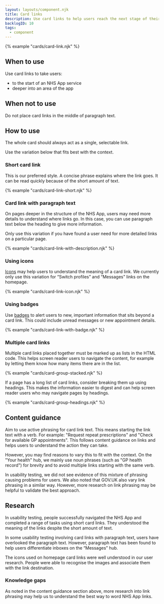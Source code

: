 ```yaml
---
layout: layouts/component.njk
title: Card links
description: Use card links to help users reach the next stage of their NHS App journey.
backlogID: 10
tags:
  - component
---
```


{% example "cards/card-link.njk" %}

## When to use

Use card links to take users:

- to the start of an NHS App service
- deeper into an area of the app

## When not to use

Do not place card links in the middle of paragraph text.

## How to use

The whole card should always act as a single, selectable link.

Use the variation below that fits best with the context.

### Short card link

This is our preferred style. A concise phrase explains where the link goes. It can be read quickly because of the short amount of text.

{% example "cards/card-link-short.njk" %}

### Card link with paragraph text

On pages deeper in the structure of the NHS App, users may need more details to understand where links go. In this case, you can use paragraph text below the heading to give more information.

Only use this variation if you have found a user need for more detailed links on a particular page.

{% example "cards/card-link-with-description.njk" %}

### Using icons

[Icons](/components/icons/) may help users to understand the meaning of a card link. We currently only use this variation for “Switch profiles” and “Messages” links on the homepage.

{% example "cards/card-link-icon.njk" %}

### Using badges

Use [badges](/components/badge/) to alert users to new, important information that sits beyond a card link. This could include unread messages or new appointment details.

{% example "cards/card-link-with-badge.njk" %}

### Multiple card links

Multiple card links placed together must be marked up as lists in the HTML code. This helps screen reader users to navigate the content, for example by letting them know how many items there are in the list.

{% example "cards/card-group-stacked.njk" %}

If a page has a long list of card links, consider breaking them up using headings. This makes the information easier to digest and can help screen reader users who may navigate pages by headings.

{% example "cards/card-group-headings.njk" %}

## Content guidance

Aim to use active phrasing for card link text. This means starting the link text with a verb. For example: "Request repeat prescriptions" and "Check for available GP appointments". This follows content guidance on links and helps users to understand the action they can take.

However, you may find reasons to vary this to fit with the context. On the "Your health" hub, we mainly use noun phrases (such as "GP health record") for brevity and to avoid multiple links starting with the same verb.

In usability testing, we did not see evidence of this mixture of phrasing causing problems for users. We also noted that GOV.UK also vary link phrasing in a similar way. However, more research on link phrasing may be helpful to validate the best approach.

## Research

In usability testing, people successfully navigated the NHS App and completed a range of tasks using short card links. They understood the meaning of the links despite the short amount of text.

In some usability testing involving card links with paragraph text, users have overlooked the paragraph text. However, paragraph text has been found to help users differentiate inboxes on the “Messages” hub.

The icons used on homepage card links were well understood in our user research. People were able to recognise the images and associate them with the link destination.

### Knowledge gaps

As noted in the content guidance section above, more research into link phrasing may help us to understand the best way to word NHS App links.
